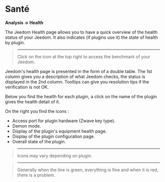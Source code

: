 # Santé
**Analysis → Health**

The Jeedom Health page allows you to have a quick overview of the health status of your Jeedom.
It also indicates (if plugins use it) the state of health by plugin.

> ****
>
> Click on the icon at the top right to access the benchmark of your Jeedom.

Jeedom&#39;s health page is presented in the form of a double table.
The 1st column gives you a description of what Jeedom checks, the status is displayed in the 2nd column.
Tooltips can give you resolution tips if the verification is not OK.

Below you find the health for each plugin, a click on the name of the plugin gives the health detail of it.

On the right you find the icons :

-   Access port for plugin hardware (Zwave key type).
-   Demon mode.
-   Display of the plugin&#39;s equipment health page.
-   Display of the plugin configuration page.
-   Overall state of the plugin.

> ****
>
> Icons may vary depending on plugin.

> ****
>
> Generally when the line is green, everything is fine and when it is red, there is a problem.
